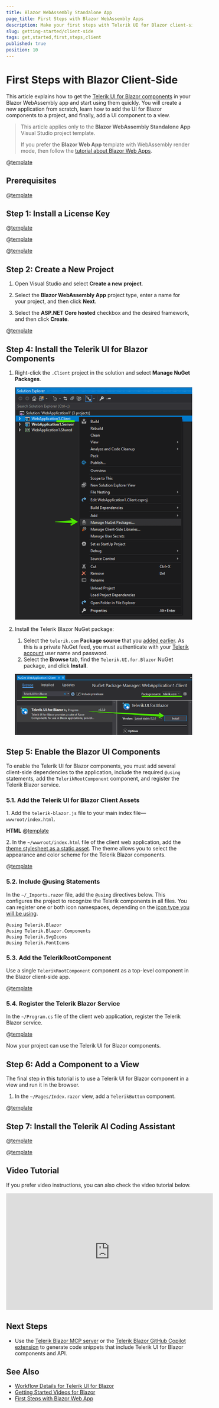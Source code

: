 ```yaml
---
title: Blazor WebAssembly Standalone App
page_title: First Steps with Blazor WebAssembly Apps
description: Make your first steps with Telerik UI for Blazor client-side by using Blazor WebAssembly (WASM). Read more!
slug: getting-started/client-side
tags: get,started,first,steps,client
published: true
position: 10
---
```


# First Steps with Blazor Client-Side

This article explains how to get the <a href = "https://www.telerik.com/blazor-ui" target="_blank">Telerik UI for Blazor components</a> in your Blazor WebAssembly app and start using them quickly. You will create a new application from scratch, learn how to add the UI for Blazor components to a project, and finally, add a UI component to a view.

> This article applies only to the **Blazor WebAssembly Standalone App** Visual Studio project template.
>
> If you prefer the **Blazor Web App** template with WebAssembly render mode, then follow the [tutorial about Blazor Web Apps](slug:getting-started/web-app).

@[template](/_contentTemplates/common/get-started.md#prerequisites-tip)

## Prerequisites

@[template](/_contentTemplates/common/get-started.md#prerequisites-download)

## Step 1: Install a License Key

@[template](/_contentTemplates/common/get-started.md#license-key-version)

@[template](/_contentTemplates/common/get-started.md#license-key-manual-steps)

@[template](/_contentTemplates/common/get-started.md#license-key-know-more-link)

## Step 2: Create a New Project

1. Open Visual Studio and select **Create a new project**.

1. Select the **Blazor WebAssembly App** project type, enter a name for your project, and then click **Next**.

1. Select the **ASP.NET Core hosted** checkbox and the desired framework, and then click **Create**.

@[template](/_contentTemplates/common/get-started.md#add-nuget-feed)

## Step 4: Install the Telerik UI for Blazor Components

1. Right-click the `.Client` project in the solution and select **Manage NuGet Packages**.

   ![Manage NuGet Packages](images/manage-nuget-packages-for-client-app.png)

2. Install the Telerik Blazor NuGet package:

   1. Select the `telerik.com` **Package source** that you [added earlier](#step-3-add-the-telerik-nuget-feed-to-visual-studio). As this is a private NuGet feed, you must authenticate with your [Telerik account](https://www.telerik.com/account/) user name and password.
   1. Select the **Browse** tab, find the `Telerik.UI.for.Blazor` NuGet package, and click **Install**.

   ![Add Telerik Blazor Package to Client Project](images/add-telerik-nuget-to-client-app.png)

## Step 5: Enable the Blazor UI Components

To enable the Telerik UI for Blazor components, you must add several client-side dependencies to the application, include the required `@using` statements, add the `TelerikRootComponent` component, and register the Telerik Blazor service.

### 5.1. Add the Telerik UI for Blazor Client Assets

1\. Add the `telerik-blazor.js` file to your main index file&mdash;`wwwroot/index.html`.

**HTML**
@[template](/_contentTemplates/common/js-interop-file.md#js-interop-file-snippet)

2\. In the `~/wwwroot/index.html` file of the client web application, add the [theme stylesheet as a static asset](slug:themes-overview#using-a-theme). The theme allows you to select the appearance and color scheme for the Telerik Blazor components.

@[template](/_contentTemplates/common/js-interop-file.md#theme-static-asset-snippet)

### 5.2. Include @using Statements

In the `~/_Imports.razor` file, add the `@using` directives below. This configures the project to recognize the Telerik components in all files. You can register one or both icon namespaces, depending on the [icon type you will be using](slug:common-features-icons).

````RAZOR.skip-repl
@using Telerik.Blazor
@using Telerik.Blazor.Components
@using Telerik.SvgIcons
@using Telerik.FontIcons
````

### 5.3. Add the TelerikRootComponent

Use a single `TelerikRootComponent` component as a top-level component in the Blazor client-side app.

@[template](/_contentTemplates/common/get-started.md#root-component-main-layout)

### 5.4. Register the Telerik Blazor Service

In the `~/Program.cs` file of the client web application, register the Telerik Blazor service.

@[template](/_contentTemplates/common/js-interop-file.md#register-telerik-service-client)
    
Now your project can use the Telerik UI for Blazor components.

## Step 6: Add a Component to a View

The final step in this tutorial is to use a Telerik UI for Blazor component in a view and run it in the browser.

1. In the `~/Pages/Index.razor` view, add a `TelerikButton` component.

@[template](/_contentTemplates/common/get-started.md#add-component-sample)

## Step 7: Install the Telerik AI Coding Assistant

@[template](/_contentTemplates/common/get-started.md#ai-coding-assistant-ad)

@[template](/_contentTemplates/common/get-started.md#next-steps-after-getting-started)

## Video Tutorial

If you prefer video instructions, you can also check the video tutorial below.

<iframe width="560" height="315" src="https://www.youtube.com/embed/fwR8Yxe7DPQ" frameborder="0" allow="accelerometer; autoplay; encrypted-media; gyroscope; picture-in-picture" allowfullscreen></iframe>

## Next Steps

* Use the [Telerik Blazor MCP server](slug:ai-mcp-server) or the [Telerik Blazor GitHub Copilot extension](slug:ai-copilot-extension) to generate code snippets that include Telerik UI for Blazor components and API.

## See Also

* [Workflow Details for Telerik UI for Blazor](slug:getting-started/what-you-need)
* [Getting Started Videos for Blazor](https://www.youtube.com/watch?v=aaRAZYaJ4xc&list=PLvmaC-XMqeBYPTwcm478vs8Rujq2tiVJo)
* [First Steps with Blazor Web App](slug:getting-started/web-app)